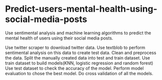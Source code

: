 # Predict-users-mental-health-using-social-media-posts
Use sentimental analysis and machine learning algorithms to predict the mental health of users using their social media posts.

Use twitter scraper to download twitter data.
Use textblob to perform sentimental analysis on this data to create test data.
Clean and preprocess the data.
Split the manually created data into test and train dataset.
Use train dataset to build models(KNN, logistic regression and random forest)
Use test dataset to check the accuracy of the model.
Perform model evaluation to chose the best model.
Do cross validation of all the models.
